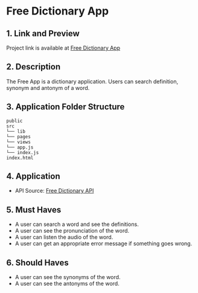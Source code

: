 # Free Dictionary App

## 1. Link and Preview

Project link is available at [Free Dictionary App](https://ysmnclsknnl.github.io/FreeEnglishDictionary/)


## 2. Description

The Free App is a dictionary application. Users can search definition, synonym and antonym of a word.

## 3. Application  Folder Structure

```text
public
src
└── lib
└── pages
└── views
└── app.js
└── index.js
index.html
```

## 4. Application

- API Source: [Free Dictionary API](https://github.com/meetDeveloper/freeDictionaryAPI)

## 5. Must Haves

-  A user can search a word and see the definitions.
-  A user can see the pronunciation of the word.
-  A user can listen the audio of the word.
-  A user can get an appropriate error message  if something goes wrong.


## 6. Should Haves
 - A user can see the synonyms of the word. 
 -  A user can see the antonyms of the word.